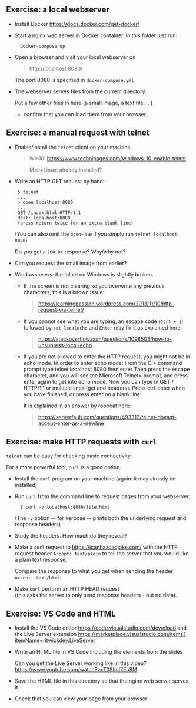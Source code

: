 Exercise: a local webserver
---------------------------

- Install Docker https://docs.docker.com/get-docker/

- Start a nginx web server in Docker container. In this folder just run:

  ```
    docker-compose up
  ```

- Open a browser and visit your local webserver on

  >   http://localhost:8080/

  The port 8080 is specified in `docker-compose.yml`

- The webserver serves files from the current directory.

  Put a few other files in here (a small image, a text file, ...)
  + confirm that you can load them from your browser.



Exercise: a manual request with telnet
--------------------------------------

- Enable/install the `telnet` client on your machine.

  >    Win10: https://www.technipages.com/windows-10-enable-telnet
      
  >    Mac+Linux: already installed?


- Write an HTTP GET request by hand:

  ```
   $ telnet
   ...
   > open localhost 8080
   ...
   GET /index.html HTTP/1.1
   Host: localhost:8080
   (press return twice for an extra blank line)
  ```

  (You can also omit the `open`-line if you simply run `telnet localhost 8080`)   

  Do you get a `200 OK` response? Why/why not?

- Can you request the small image from earlier?

- Windows users: the telnet on Windows is slightly broken.

  * If the screen is not clearing so you overwrite any previous
    characters, this is a known issue:

     > https://learningpassion.wordpress.com/2013/11/10/http-request-via-telnet/

  * If you cannot see what you are typing, an escape code
    (`Ctrl + ]`) followed by `set localecho` and `Enter` may fix it as
    explained here:

     > https://stackoverflow.com/questions/1098503/how-to-unsupress-local-echo
  
  * If you are not allowed to enter the HTTP request, you might
    not be in echo mode.
    In order to enter echo mode: 
    From the C:\> command prompt type telnet localhost 8080 then enter
    Then press the escape character, and you will see the Microsoft Telnet> prompt, and press enter again to get into echo mode. 
    Now you can type in GET / HTTP/1.1 or multiple lines (get and headers). Press ctrl-enter when you have finished, or press enter on a blank line

    It is explained in an answer by robocat here:

     > https://serverfault.com/questions/493313/telnet-doesnt-accept-enter-as-a-newline


Exercise: make HTTP requests with `curl`
----------------------------------------

`telnet` can be easy for checking basic connectivity.

For a more powerful tool, `curl` is a good option.


- Install the `curl` program on your machine
    (again: it may already be installed)

- Run `curl` from the command line to request pages from your webserver:

  ```
    $ curl -v localhost:8080/file.html
  ```

  (The `-v` option -- for verbose -- prints both
  the underlying request and response headers)

- Study the headers. How much do they reveal?

- Make a `curl` request to https://icanhazdadjoke.com/ with the HTTP
  request header `Accept: text/plain` to tell the server that you
  would like a plain text response.

  Compare the response to what you get when sending the header
  `Accept: text/html`.

- Make `curl` perform an HTTP HEAD request   
  (this asks the server to only send response headers - but no data).



Exercise: VS Code and HTML
--------------------------

- Install the VS Code editor  https://code.visualstudio.com/download
  and the Live Server extension  https://marketplace.visualstudio.com/items?itemName=ritwickdey.LiveServer 

- Write an HTML file in VS Code including the elements from the slides   

  Can you get the Live Server working like in this video? https://www.youtube.com/watch?v=T0SInJ7Eo8M


- Save the HTML file in this directory so that the nginx web server serves it.

- Check that you can view your page from your browser

